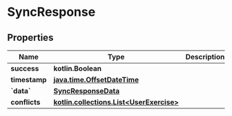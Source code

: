 
# SyncResponse

## Properties
| Name | Type | Description | Notes |
| ------------ | ------------- | ------------- | ------------- |
| **success** | **kotlin.Boolean** |  |  |
| **timestamp** | [**java.time.OffsetDateTime**](java.time.OffsetDateTime.md) |  |  |
| **&#x60;data&#x60;** | [**SyncResponseData**](SyncResponseData.md) |  |  [optional] |
| **conflicts** | [**kotlin.collections.List&lt;UserExercise&gt;**](UserExercise.md) |  |  [optional] |



